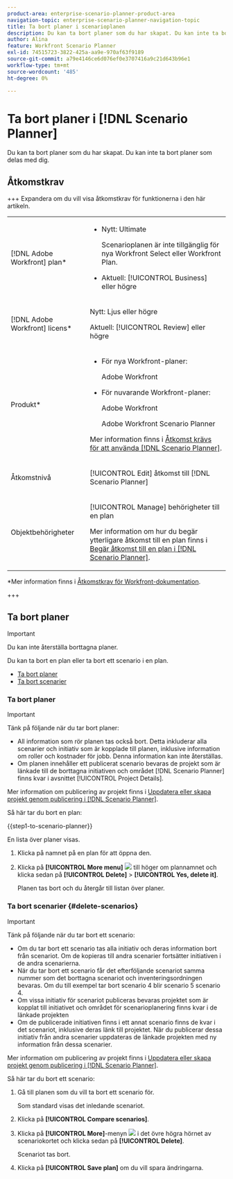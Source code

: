 ```yaml
---
product-area: enterprise-scenario-planner-product-area
navigation-topic: enterprise-scenario-planner-navigation-topic
title: Ta bort planer i scenarioplanen
description: Du kan ta bort planer som du har skapat. Du kan inte ta bort planer som delas med dig.
author: Alina
feature: Workfront Scenario Planner
exl-id: 74515723-3822-425a-aa9e-970af63f9189
source-git-commit: a79e4146ce6d076ef0e3707416a9c21d643b96e1
workflow-type: tm+mt
source-wordcount: '485'
ht-degree: 0%

---
```


# Ta bort planer i [!DNL Scenario Planner]

Du kan ta bort planer som du har skapat. Du kan inte ta bort planer som delas med dig.

## Åtkomstkrav

+++ Expandera om du vill visa åtkomstkrav för funktionerna i den här artikeln.

<table style="table-layout:auto"> 
 <col> 
 <col> 
 <tbody> 
  <tr> 
   <td> <p>[!DNL Adobe Workfront] plan*</p> </td> 
   <td> <ul></li>
   <li><p>Nytt: Ultimate </p></li>
   <p>Scenarioplanen är inte tillgänglig för nya Workfront Select eller Workfront Plan. </p>
   <li><p>Aktuell: [!UICONTROL Business] eller högre</p></ul>
   </td> 
  </tr> 
  <tr> 
   <td> <p>[!DNL Adobe Workfront] licens*</p> </td> 
   <td> <p>Nytt: Ljus eller högre</p> 
   <p>Aktuell: [!UICONTROL Review] eller högre</p> </td> 
  </tr> 
  <tr> 
   <td>Produkt* </td> 
   <td> <ul><li><p>För nya Workfront-planer:</p><p> Adobe Workfront</li></p>
   <li><p>För nuvarande Workfront-planer: </p>
   <p>Adobe Workfront</p> <p>Adobe Workfront Scenario Planner</p></li></ul>

<p>Mer information finns i <a href="../scenario-planner/access-needed-to-use-sp.md" class="MCXref xref">Åtkomst krävs för att använda [!DNL Scenario Planner]</a>. </p> </td> 
  </tr> 
  <tr data-mc-conditions=""> 
   <td>Åtkomstnivå </td> 
   <td> <p>[!UICONTROL Edit] åtkomst till [!DNL Scenario Planner]</p> </td> 
  </tr> 
  <tr data-mc-conditions=""> 
   <td> <p>Objektbehörigheter </p> </td> 
   <td> <p>[!UICONTROL Manage] behörigheter till en plan</p> <p>Mer information om hur du begär ytterligare åtkomst till en plan finns i <a href="../scenario-planner/request-access-to-plan.md" class="MCXref xref">Begär åtkomst till en plan i [!DNL Scenario Planner]</a>.</p> </td> 
  </tr> 
 </tbody> 
</table>

*Mer information finns i [Åtkomstkrav för Workfront-dokumentation](/help/quicksilver/administration-and-setup/add-users/access-levels-and-object-permissions/access-level-requirements-in-documentation.md).

+++

## Ta bort planer

>[!IMPORTANT]
>
>Du kan inte återställa borttagna planer.

Du kan ta bort en plan eller ta bort ett scenario i en plan.

* [Ta bort planer](#delete-plans)
* [Ta bort scenarier](#delete-scenarios)

### Ta bort planer

>[!IMPORTANT]
>
>Tänk på följande när du tar bort planer:
>
>* All information som rör planen tas också bort. Detta inkluderar alla scenarier och initiativ som är kopplade till planen, inklusive information om roller och kostnader för jobb. Denna information kan inte återställas.
>* Om planen innehåller ett publicerat scenario bevaras de projekt som är länkade till de borttagna initiativen och området [!DNL Scenario Planner] finns kvar i avsnittet [!UICONTROL Project Details].
>
>  Mer information om publicering av projekt finns i [Uppdatera eller skapa projekt genom publicering i  [!DNL Scenario Planner]](../scenario-planner/publish-scenarios-update-projects.md).

Så här tar du bort en plan:

{{step1-to-scenario-planner}}

En lista över planer visas.

1. Klicka på namnet på en plan för att öppna den.
1. Klicka på **[!UICONTROL More menu]** ![](assets/more-menu.png) till höger om plannamnet och klicka sedan på **[!UICONTROL Delete]** > **[!UICONTROL Yes, delete it]**.

   Planen tas bort och du återgår till listan över planer.

### Ta bort scenarier {#delete-scenarios}

>[!IMPORTANT]
>
>Tänk på följande när du tar bort ett scenario:
>
>* Om du tar bort ett scenario tas alla initiativ och deras information bort från scenariot. Om de kopieras till andra scenarier fortsätter initiativen i de andra scenarierna.
>* När du tar bort ett scenario får det efterföljande scenariot samma nummer som det borttagna scenariot och inventeringsordningen bevaras. Om du till exempel tar bort scenario 4 blir scenario 5 scenario 4.
>* Om vissa initiativ för scenariot publiceras bevaras projektet som är kopplat till initiativet och området för scenarioplanering finns kvar i de länkade projekten
>* Om de publicerade initiativen finns i ett annat scenario finns de kvar i det scenariot, inklusive deras länk till projektet. När du publicerar dessa initiativ från andra scenarier uppdateras de länkade projekten med ny information från dessa scenarier.
>
>  Mer information om publicering av projekt finns i [Uppdatera eller skapa projekt genom publicering i  [!DNL Scenario Planner]](../scenario-planner/publish-scenarios-update-projects.md).

Så här tar du bort ett scenario:

1. Gå till planen som du vill ta bort ett scenario för.

   Som standard visas det inledande scenariot.

1. Klicka på **[!UICONTROL Compare scenarios]**.
1. Klicka på **[!UICONTROL More]**-menyn ![](assets/more-menu.png) i det övre högra hörnet av scenariokortet och klicka sedan på **[!UICONTROL Delete]**.

   Scenariot tas bort.

1. Klicka på **[!UICONTROL Save plan]** om du vill spara ändringarna.

<!--
<div data-mc-conditions="QuicksilverOrClassic.Draft mode">
<h2>Delete initiatives</h2>
<p>(NOTE: moved this section to its own article about deleting initiatives) </p> <note type="important">
<p>Consider the following when deleting initiatives:</p>
<ul>
<li>Deleting an initiative deletes the job roles and cost information from the initiative.</li>
<li><span>When you delete an initiative that is published to a project, the initiative is removed from the scenario but the Scenario Planner area remains in the Project Details section.</span> </li>
<li> <p>If the initiative you delete is the only published initiative on the scenario, the indicator that the plan has been published is also removed. </p> <p>For information about publishing initiatives to projects, see <a href="../scenario-planner/publish-scenarios-update-projects.md" class="MCXref xref">Update or create projects by publishing initiatives in the Scenario Planner</a>.</p> </li>
</ul>
</note>
<p>To delete an initiative:</p>
<ol>
<li value="1"> <p> <p>Click the <strong>Main Menu</strong> icon <img src="assets/main-menu-icon.png">, then click Scenarios.</p> </p> <p>A list of plans displays. </p> </li>
<li value="2">Click the name of a plan to open it, then locate the initiative you want to delete.</li>
<li value="3"> <p>Click the <strong>More menu</strong> <img src="assets/more-menu.png"> to the right of the initiative name, then click <strong>Delete</strong> > <strong>Yes, delete it</strong>. </p> <p>The initiative is deleted. </p> </li>
<li value="4">Click <strong>Save Plan</strong> to save your changes. </li>
</ol>
</div>
-->


